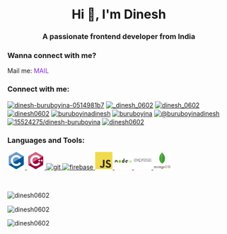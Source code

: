 <h1 align="center">Hi 👋, I'm Dinesh</h1>
<h3 align="center">A passionate frontend developer from India</h3>
<h3>Wanna connect with me?</h3>
<span>Mail me:</span>
<a href="mailto:buruboyinadinesh@gmail.com" style="text-decoration: none;color:blueviolet;">MAIL</a>

<h3 align="left">Connect with me:</h3>
<p align="left">

<a href="https://linkedin.com/in/dinesh-buruboyina-0514981b7" target="_blank"><img align="center" src="https://raw.githubusercontent.com/rahuldkjain/github-profile-readme-generator/master/src/images/icons/Social/linked-in-alt.svg" alt="dinesh-buruboyina-0514981b7" height="30" width="40" /></a>
<a href="https://instagram.com/_dinesh_0602" target="_blank"><img align="center" src="https://raw.githubusercontent.com/rahuldkjain/github-profile-readme-generator/master/src/images/icons/Social/instagram.svg" alt="_dinesh_0602" height="30" width="40" /></a>
<a href="https://www.codechef.com/users/dinesh_0602" target="_blank"><img align="center" src="https://cdn.jsdelivr.net/npm/simple-icons@3.1.0/icons/codechef.svg" alt="dinesh_0602" height="30" width="40" /></a>
<a href="https://codeforces.com/profile/dinesh0602" target="_blank"><img align="center" src="https://cdn.jsdelivr.net/npm/simple-icons@3.0.1/icons/codeforces.svg" alt="dinesh0602" height="30" width="40" /></a>
<a href="https://www.hackerrank.com/buruboyinadinesh" target="_blank"><img align="center" src="https://raw.githubusercontent.com/rahuldkjain/github-profile-readme-generator/master/src/images/icons/Social/hackerrank.svg" alt="buruboyinadinesh" height="30" width="40" /></a>
<a href="https://www.leetcode.com/buruboyina" target="_blank"><img align="center" src="https://raw.githubusercontent.com/rahuldkjain/github-profile-readme-generator/master/src/images/icons/Social/leet-code.svg" alt="buruboyina" height="30" width="40" /></a>
<a href="https://www.hackerearth.com/@buruboyinadinesh" target="_blank"><img align="center" src="https://raw.githubusercontent.com/rahuldkjain/github-profile-readme-generator/master/src/images/icons/Social/hackerearth.svg" alt="@buruboyinadinesh" height="30" width="40" /></a>
<a href="https://stackoverflow.com/users/15524275/dinesh-buruboyina" target="_blank"><img align="center" src="https://raw.githubusercontent.com/rahuldkjain/github-profile-readme-generator/master/src/images/icons/Social/stack-overflow.svg" alt="15524275/dinesh-buruboyina" height="30" width="40" /></a>
<a href="https://codepen.io/dinesh0602" target="_blank"><img align="center" src="https://raw.githubusercontent.com/rahuldkjain/github-profile-readme-generator/master/src/images/icons/Social/codepen.svg" alt="dinesh0602" height="30" width="40" /></a>

</p>

<h3 align="left">Languages and Tools:</h3>
<p align="left"> <a href="https://www.cprogramming.com/" target="_blank"> <img src="https://raw.githubusercontent.com/devicons/devicon/master/icons/c/c-original.svg" alt="c" width="40" height="40"/> </a> <a href="https://www.w3schools.com/cpp/" target="_blank"> <img src="https://raw.githubusercontent.com/devicons/devicon/master/icons/cplusplus/cplusplus-original.svg" alt="cplusplus" width="40" height="40"/> </a>  <a href="https://git-scm.com/" target="_blank"> <img src="https://www.vectorlogo.zone/logos/git-scm/git-scm-icon.svg" alt="git" width="40" height="40"/> </a>  <a href="https://firebase.google.com/" target="_blank"> <img src="https://www.vectorlogo.zone/logos/firebase/firebase-icon.svg" alt="firebase" width="40" height="40"/> </a><a href="https://developer.mozilla.org/en-US/docs/Web/JavaScript" target="_blank"> <img src="https://raw.githubusercontent.com/devicons/devicon/master/icons/javascript/javascript-original.svg" alt="javascript" width="40" height="40"/> </a> <a href="https://nodejs.org" target="_blank"> <img src="https://raw.githubusercontent.com/devicons/devicon/master/icons/nodejs/nodejs-original-wordmark.svg" alt="nodejs" width="40" height="40"/> </a>  <a href="https://expressjs.com" target="_blank"> <img src="https://raw.githubusercontent.com/devicons/devicon/master/icons/express/express-original-wordmark.svg" alt="express" width="40" height="40"/> </a><a href="https://www.mongodb.com/" target="_blank"> <img src="https://raw.githubusercontent.com/devicons/devicon/master/icons/mongodb/mongodb-original-wordmark.svg" alt="mongodb" width="40" height="40"/> </a></p>
<br>
<p><img align="center" src="https://github-readme-stats.vercel.app/api/top-langs?username=dinesh0602&show_icons=true&locale=en&layout=compact" alt="dinesh0602" /></p>
<p><img align="center" src="https://github-readme-stats.vercel.app/api?username=dinesh0602&show_icons=true&locale=en" alt="dinesh0602" /></p>
<p align="left"> <img src="https://komarev.com/ghpvc/?username=dinesh0602&label=Profile%20views&color=0e75b6&style=flat" alt="dinesh0602" /> </p>
